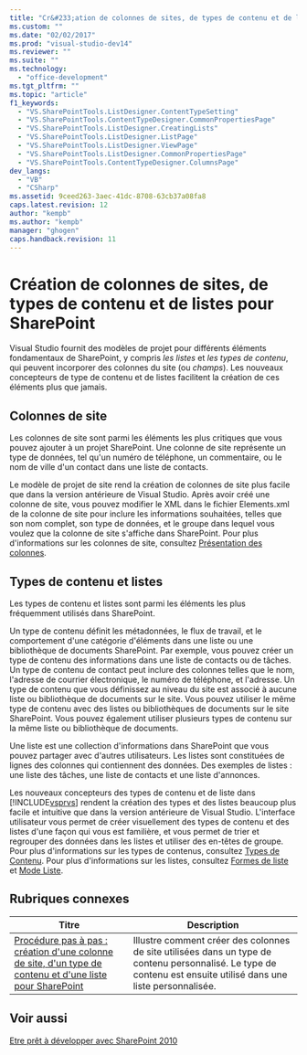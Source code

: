 ```yaml
---
title: "Cr&#233;ation de colonnes de sites, de types de contenu et de listes pour SharePoint"
ms.custom: ""
ms.date: "02/02/2017"
ms.prod: "visual-studio-dev14"
ms.reviewer: ""
ms.suite: ""
ms.technology: 
  - "office-development"
ms.tgt_pltfrm: ""
ms.topic: "article"
f1_keywords: 
  - "VS.SharePointTools.ListDesigner.ContentTypeSetting"
  - "VS.SharePointTools.ContentTypeDesigner.CommonPropertiesPage"
  - "VS.SharePointTools.ListDesigner.CreatingLists"
  - "VS.SharePointTools.ListDesigner.ListPage"
  - "VS.SharePointTools.ListDesigner.ViewPage"
  - "VS.SharePointTools.ListDesigner.CommonPropertiesPage"
  - "VS.SharePointTools.ContentTypeDesigner.ColumnsPage"
dev_langs: 
  - "VB"
  - "CSharp"
ms.assetid: 9ceed263-3aec-41dc-8708-63cb37a08fa8
caps.latest.revision: 12
author: "kempb"
ms.author: "kempb"
manager: "ghogen"
caps.handback.revision: 11
---
```

# Cr&#233;ation de colonnes de sites, de types de contenu et de listes pour SharePoint
  Visual Studio fournit des modèles de projet pour différents éléments fondamentaux de SharePoint, y compris *les listes* et *les types de contenu*, qui peuvent incorporer des colonnes du site \(ou *champs*\).  Les nouveaux concepteurs de type de contenu et de listes facilitent la création de ces éléments plus que jamais.  
  
## Colonnes de site  
 Les colonnes de site sont parmi les éléments les plus critiques que vous pouvez ajouter à un projet SharePoint.  Une colonne de site représente un type de données, tel qu'un numéro de téléphone, un commentaire, ou le nom de ville d'un contact dans une liste de contacts.  
  
 Le modèle de projet de site rend la création de colonnes de site plus facile que dans la version antérieure de Visual Studio.  Après avoir créé une colonne de site, vous pouvez modifier le XML dans le fichier Elements.xml de la colonne de site pour inclure les informations souhaitées, telles que son nom complet, son type de données, et le groupe dans lequel vous voulez que la colonne de site s'affiche dans SharePoint.  Pour plus d'informations sur les colonnes de site, consultez [Présentation des colonnes](http://go.microsoft.com/fwlink/?LinkId=224996).  
  
## Types de contenu et listes  
 Les types de contenu et listes sont parmi les éléments les plus fréquemment utilisés dans SharePoint.  
  
 Un type de contenu définit les métadonnées, le flux de travail, et le comportement d'une catégorie d'éléments dans une liste ou une bibliothèque de documents SharePoint.  Par exemple, vous pouvez créer un type de contenu des informations dans une liste de contacts ou de tâches.  Un type de contenu de contact peut inclure des colonnes telles que le nom, l'adresse de courrier électronique, le numéro de téléphone, et l'adresse.  Un type de contenu que vous définissez au niveau du site est associé à aucune liste ou bibliothèque de documents sur le site.  Vous pouvez utiliser le même type de contenu avec des listes ou bibliothèques de documents sur le site SharePoint.  Vous pouvez également utiliser plusieurs types de contenu sur la même liste ou bibliothèque de documents.  
  
 Une liste est une collection d'informations dans SharePoint que vous pouvez partager avec d'autres utilisateurs.  Les listes sont constituées de lignes des colonnes qui contiennent des données.  Des exemples de listes : une liste des tâches, une liste de contacts et une liste d'annonces.  
  
 Les nouveaux concepteurs des types de contenu et de liste dans [!INCLUDE[vsprvs](../sharepoint/includes/vsprvs-md.md)] rendent la création des types et des listes beaucoup plus facile et intuitive que dans la version antérieure de Visual Studio.  L'interface utilisateur vous permet de créer visuellement des types de contenu et des listes d'une façon qui vous est familière, et vous permet de trier et regrouper des données dans les listes et utiliser des en\-têtes de groupe.  Pour plus d'informations sur les types de contenus, consultez [Types de Contenu](http://go.microsoft.com/fwlink/?LinkId=224997).  Pour plus d'informations sur les listes, consultez [Formes de liste](http://go.microsoft.com/fwlink/?LinkId=224998) et [Mode Liste](http://go.microsoft.com/fwlink/?LinkId=224999).  
  
## Rubriques connexes  
  
|Titre|Description|  
|-----------|-----------------|  
|[Procédure pas à pas : création d'une colonne de site, d'un type de contenu et d'une liste pour SharePoint](../sharepoint/walkthrough-create-a-site-column-content-type-and-list-for-sharepoint.md)|Illustre comment créer des colonnes de site utilisées dans un type de contenu personnalisé.  Le type de contenu est ensuite utilisé dans une liste personnalisée.|  
  
## Voir aussi  
 [Etre prêt à développer avec SharePoint 2010](http://go.microsoft.com/fwlink/?LinkId=225000)  
  
  